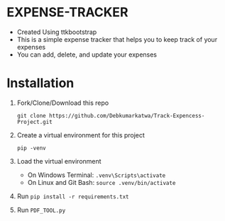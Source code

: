 # EXPENSE-TRACKER
- Created Using ttkbootstrap 
- This is a simple expense tracker that helps you to keep track of your expenses
- You can add, delete, and update your expenses

# Installation
1. Fork/Clone/Download this repo

    `git clone https://github.com/Debkumarkatwa/Track-Expencess-Project.git`

2. Create a virtual environment for this project

    `pip -venv`

3. Load the virtual environment
   - On Windows Terminal: `.venv\Scripts\activate`
   - On Linux and Git Bash: `source .venv/bin/activate`
  
4. Run `pip install -r requirements.txt`

5. Run `PDF_TOOL.py`
